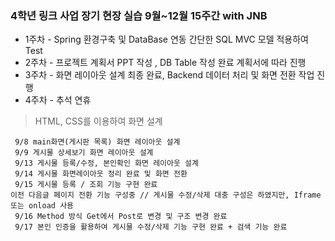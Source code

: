 
### 4학년 링크 사업 장기 현장 실습 9월~12월 15주간 with JNB

 - 1주차 - Spring 환경구축 및 DataBase 연동 간단한 SQL MVC 모델 적용하여 Test 
 - 2주차 - 프로젝트 계획서 PPT 작성 , DB Table 작성 완료 계획서에 따라 진행 
 - 3주차 - 화면 레이아웃 설계 최종 완료, Backend 데이터 처리 및 화면 전환 작업 진행
 - 4주차 - 추석 연휴

>HTML, CSS를 이용하여 화면 설계

     9/8 main화면(게시판 목록) 화면 레이아웃 설계
     9/9 게시물 상세보기 화면 레이아웃 설계
     9/13 게시물 등록/수정, 본인확인 화면 레이아웃 설계
     9/14 게시물 화면레이아웃 정리 완료 및 화면 전환
     9/15 게시물 등록 / 조회 기능 구현 완료
	이전 다음글 페이지 전환 기능 구성중 // 게시물 수정/삭제 대충 구성은 하였지만, Iframe 또는 onload 사용
     9/16 Method 방식 Get에서 Post로 변경 및 구조 변경 완료
     9/17 본인 인증을 활용하여 게시물 수정/삭제 기능 구현 완료 + 검색 기능 완료

